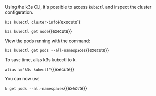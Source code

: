 Using the k3s CLI, it's possible to access `kubectl` and inspect the cluster configuration.

`k3s kubectl cluster-info`{{execute}}

`k3s kubectl get node`{{execute}}

View the pods running with the command:

`k3s kubectl get pods --all-namespaces`{{execute}}

To save time, alias k3s kubectl to k. 

`alias k="k3s kubectl"`{{execute}}

You can now use

`k get pods --all-namespaces`{{execute}}
